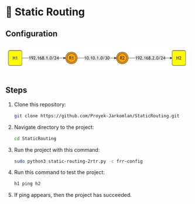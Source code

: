 # 📄 **Static Routing**

## **Configuration**

![Static Routing Configuration](https://github.com/Proyek-Jarkomlan/StaticRouting/blob/main/assets/Static%20Routing.jpg?raw=true)

## **Steps**
1. Clone this repository:
   ```bash
   git clone https://github.com/Proyek-Jarkomlan/StaticRouting.git
2. Navigate directory to the project:
   ```bash
   cd StaticRouting
3. Run the project with this command:
   ```bash
   sudo python3 static-routing-2rtr.py -c frr-config
4. Run this command to test the project:
   ```bash
   h1 ping h2
5. If ping appears, then the project has succeeded.
   
